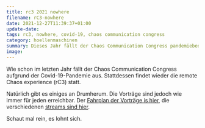 ```yaml
---
title: rc3 2021 nowhere
filename: rC3-nowhere
date: 2021-12-27T11:39:37+01:00
update-date:
tags: rc3, nowhere, covid-19, chaos communication congress
category: hoellenmaschinen
summary: Dieses Jahr fällt der Chaos Communication Congress pandemiebedingt wieder aus. Im zweiten Jahr in Folge findet stattdessen eine remote Chaos experience statt.
image:
---
```


Wie schon im letzten Jahr fällt der Chaos Communication Congress aufgrund der Covid-19-Pandemie aus. Stattdessen findet wieder die remote Chaos experience (rC3) statt.

Natürlich gibt es einiges an Drumherum. Die Vorträge sind jedoch wie immer für jeden erreichbar. Der [Fahrplan der Vorträge is hier](https://rc3.world/2021/public_fahrplan), die verschiedenen [streams sind hier](https://streaming.media.ccc.de/rc3).

Schaut mal rein, es lohnt sich.
